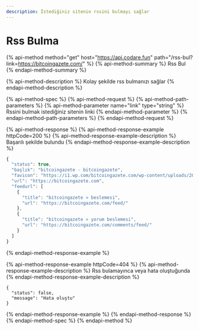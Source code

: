 ```yaml
---
description: İstediğiniz sitenin rssini bulmayı sağlar
---
```


# Rss Bulma

{% api-method method="get" host="https://api.codare.fun" path="/rss-bul?link=https://bitcoingazete.com/" %}
{% api-method-summary %}
Rss Bul
{% endapi-method-summary %}

{% api-method-description %}
Kolay şekilde rss bulmanızı sağlar
{% endapi-method-description %}

{% api-method-spec %}
{% api-method-request %}
{% api-method-path-parameters %}
{% api-method-parameter name="link" type="string" %}
Rssini bulmak istediğiniz sitenin linki
{% endapi-method-parameter %}
{% endapi-method-path-parameters %}
{% endapi-method-request %}

{% api-method-response %}
{% api-method-response-example httpCode=200 %}
{% api-method-response-example-description %}
Başarılı şekilde bulundu
{% endapi-method-response-example-description %}

```javascript
{
  "status": true,
  "başlık": "bitcoingazete - bitcoingazete",
  "favicon": "https://i1.wp.com/bitcoingazete.com/wp-content/uploads/2021/05/cropped-logo2.jpg?fit=192%2C192&ssl=1",
  "url": "https://bitcoingazete.com",
  "feedurl": [
    {
      "title": "bitcoingazete » beslemesi",
      "url": "https://bitcoingazete.com/feed/"
    },
    {
      "title": "bitcoingazete » yorum beslemesi",
      "url": "https://bitcoingazete.com/comments/feed/"
    }
  ]
}
```
{% endapi-method-response-example %}

{% api-method-response-example httpCode=404 %}
{% api-method-response-example-description %}
Rss bulamayınca veya hata oluştuğunda
{% endapi-method-response-example-description %}

```
{
  "status": false,
  "message": "Hata oluştu"
}
```
{% endapi-method-response-example %}
{% endapi-method-response %}
{% endapi-method-spec %}
{% endapi-method %}



